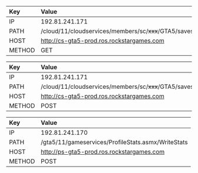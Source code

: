 | Key    | Value                                                        |
| :----- | :------------------------------------------------------------ |
| IP     | 192.81.241.171                                               |
| PATH   | /cloud/11/cloudservices/members/sc/~~xxx~~/GTA5/saves/mpstats/save_default0000.save |
| HOST   | http://cs-gta5-prod.ros.rockstargames.com                    |
| METHOD | GET                                                          |



| Key    | Value                                                        |
| :----- | :------------------------------------------------------------ |
| IP     | 192.81.241.171                                               |
| PATH   | /cloud/11/cloudservices/members/sc/~~xxx~~/GTA5/saves/mpstats |
| HOST   | http://cs-gta5-prod.ros.rockstargames.com                    |
| METHOD | POST                                                         |



| Key    | Value                                              |
| :----- | :-------------------------------------------------- |
| IP     | 192.81.241.170                                     |
| PATH   | /gta5/11/gameservices/ProfileStats.asmx/WriteStats |
| HOST   | http://ps-gta5-prod.ros.rockstargames.com          |
| METHOD | POST                                               |

